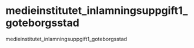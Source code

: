 # medieinstitutet_inlamningsuppgift1_goteborgsstad
 medieinstitutet_inlamningsuppgift1_goteborgsstad
